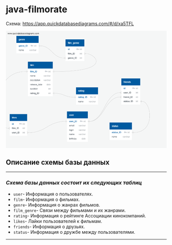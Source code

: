 # java-filmorate

Схема: https://app.quickdatabasediagrams.com/#/d/xa5TFL

![text](QuickDBD-Filmorate1.png)

## Описание схемы базы данных
***
### ***Схема базы данных состоит их следующих таблиц***
* `user`- Информация о пользователях.
* `film`- Информация о фильмах.
* `genre`- Информация о жанрах фильмов.
* `film_genre`- Связи между фильмами и их жанрами.
* `rating`- Информация о рейтинге Ассоциации кинокомпаний.
* `likes`- Лайки пользователей к фильмам.
* `friends`- Информация о друзьях.
* `status`- Информация о дружбе между пользователями.
***